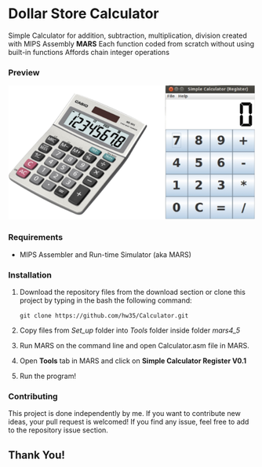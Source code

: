 # Dollar Store Calculator
Simple Calculator for addition, subtraction, multiplication, division created with MIPS Assembly **MARS**
Each function coded from scratch without using built-in functions
Affords chain integer operations

### Preview
![Calculator - screenshot](Preview.png)

### Requirements
* MIPS Assembler and Run-time Simulator (aka MARS)

### Installation

1. Download the repository files from the download section or clone this project by typing in the bash the following command:

       git clone https://github.com/hw35/Calculator.git
2. Copy files from *Set_up* folder into *Tools* folder inside folder *mars4_5*
3. Run MARS on the command line and open Calculator.asm file in MARS.
4. Open **Tools** tab in MARS and click on **Simple Calculator Register V0.1**
5. Run the program!

### Contributing
This project is done independently by me.
If you want to contribute new ideas, your pull request is welcomed!
If you find any issue, feel free to add to the repository issue section.

## Thank You!
